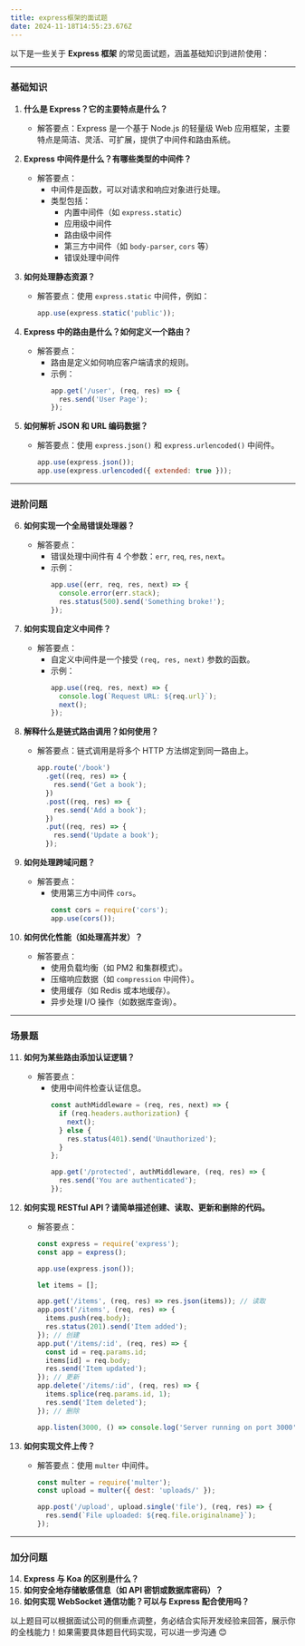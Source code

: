 ```yaml
---
title: express框架的面试题
date: 2024-11-18T14:55:23.676Z
---
```


以下是一些关于 **Express 框架** 的常见面试题，涵盖基础知识到进阶使用：

---

### **基础知识**
1. **什么是 Express？它的主要特点是什么？**
    - 解答要点：Express 是一个基于 Node.js 的轻量级 Web 应用框架，主要特点是简洁、灵活、可扩展，提供了中间件和路由系统。

2. **Express 中间件是什么？有哪些类型的中间件？**
    - 解答要点：
        - 中间件是函数，可以对请求和响应对象进行处理。
        - 类型包括：
            - 内置中间件（如 `express.static`）
            - 应用级中间件
            - 路由级中间件
            - 第三方中间件（如 `body-parser`, `cors` 等）
            - 错误处理中间件

3. **如何处理静态资源？**
    - 解答要点：使用 `express.static` 中间件，例如：
      ```javascript
      app.use(express.static('public'));
      ```

4. **Express 中的路由是什么？如何定义一个路由？**
    - 解答要点：
        - 路由是定义如何响应客户端请求的规则。
        - 示例：
          ```javascript
          app.get('/user', (req, res) => {
            res.send('User Page');
          });
          ```

5. **如何解析 JSON 和 URL 编码数据？**
    - 解答要点：使用 `express.json()` 和 `express.urlencoded()` 中间件。
      ```javascript
      app.use(express.json());
      app.use(express.urlencoded({ extended: true }));
      ```

---

### **进阶问题**
6. **如何实现一个全局错误处理器？**
    - 解答要点：
        - 错误处理中间件有 4 个参数：`err`, `req`, `res`, `next`。
        - 示例：
          ```javascript
          app.use((err, req, res, next) => {
            console.error(err.stack);
            res.status(500).send('Something broke!');
          });
          ```

7. **如何实现自定义中间件？**
    - 解答要点：
        - 自定义中间件是一个接受 `(req, res, next)` 参数的函数。
        - 示例：
          ```javascript
          app.use((req, res, next) => {
            console.log(`Request URL: ${req.url}`);
            next();
          });
          ```

8. **解释什么是链式路由调用？如何使用？**
    - 解答要点：链式调用是将多个 HTTP 方法绑定到同一路由上。
      ```javascript
      app.route('/book')
        .get((req, res) => {
          res.send('Get a book');
        })
        .post((req, res) => {
          res.send('Add a book');
        })
        .put((req, res) => {
          res.send('Update a book');
        });
      ```

9. **如何处理跨域问题？**
    - 解答要点：
        - 使用第三方中间件 `cors`。
          ```javascript
          const cors = require('cors');
          app.use(cors());
          ```

10. **如何优化性能（如处理高并发）？**
    - 解答要点：
        - 使用负载均衡（如 PM2 和集群模式）。
        - 压缩响应数据（如 `compression` 中间件）。
        - 使用缓存（如 Redis 或本地缓存）。
        - 异步处理 I/O 操作（如数据库查询）。

---

### **场景题**
11. **如何为某些路由添加认证逻辑？**
    - 解答要点：
        - 使用中间件检查认证信息。
          ```javascript
          const authMiddleware = (req, res, next) => {
            if (req.headers.authorization) {
              next();
            } else {
              res.status(401).send('Unauthorized');
            }
          };
  
          app.get('/protected', authMiddleware, (req, res) => {
            res.send('You are authenticated');
          });
          ```

12. **如何实现 RESTful API？请简单描述创建、读取、更新和删除的代码。**
    - 解答要点：
      ```javascript
      const express = require('express');
      const app = express();

      app.use(express.json());

      let items = [];

      app.get('/items', (req, res) => res.json(items)); // 读取
      app.post('/items', (req, res) => {
        items.push(req.body);
        res.status(201).send('Item added');
      }); // 创建
      app.put('/items/:id', (req, res) => {
        const id = req.params.id;
        items[id] = req.body;
        res.send('Item updated');
      }); // 更新
      app.delete('/items/:id', (req, res) => {
        items.splice(req.params.id, 1);
        res.send('Item deleted');
      }); // 删除

      app.listen(3000, () => console.log('Server running on port 3000'));
      ```

13. **如何实现文件上传？**
    - 解答要点：使用 `multer` 中间件。
      ```javascript
      const multer = require('multer');
      const upload = multer({ dest: 'uploads/' });

      app.post('/upload', upload.single('file'), (req, res) => {
        res.send(`File uploaded: ${req.file.originalname}`);
      });
      ```

---

### **加分问题**
14. **Express 与 Koa 的区别是什么？**
15. **如何安全地存储敏感信息（如 API 密钥或数据库密码）？**
16. **如何实现 WebSocket 通信功能？可以与 Express 配合使用吗？**

以上题目可以根据面试公司的侧重点调整，务必结合实际开发经验来回答，展示你的全栈能力！如果需要具体题目代码实现，可以进一步沟通 😊